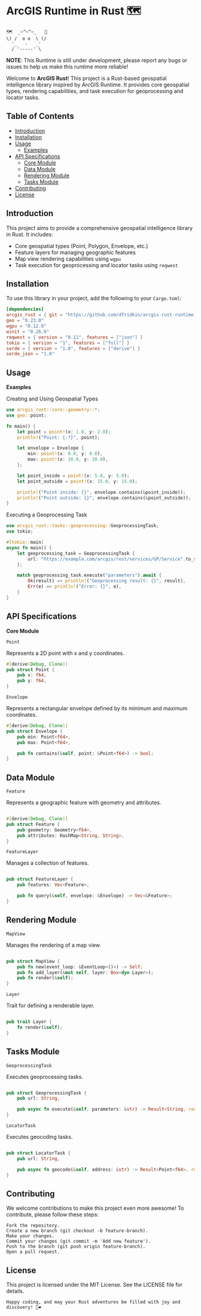 # ArcGIS Runtime in Rust 🗺️

    🗺️  _~^~^~_   🔧
    \) /  o o  \ (/
      '_   -   _'
      / '-----' \

**NOTE**: This Runtime is still under development, please report any bugs or issues to help us make this runtime more reliable!


Welcome to **ArcGIS Rust**! This project is a Rust-based geospatial intelligence library inspired by ArcGIS Runtime. It provides core geospatial types, rendering capabilities, and task execution for geoprocessing and locator tasks.

## Table of Contents

- [Introduction](#introduction)
- [Installation](#installation)
- [Usage](#usage)
  - [Examples](#examples)
- [API Specifications](#api-specifications)
  - [Core Module](#core-module)
  - [Data Module](#data-module)
  - [Rendering Module](#rendering-module)
  - [Tasks Module](#tasks-module)
- [Contributing](#contributing)
- [License](#license)

## Introduction

This project aims to provide a comprehensive geospatial intelligence library in Rust. It includes:
- Core geospatial types (Point, Polygon, Envelope, etc.)
- Feature layers for managing geographic features
- Map view rendering capabilities using `wgpu`
- Task execution for geoprocessing and locator tasks using `reqwest`

## Installation

To use this library in your project, add the following to your `Cargo.toml`:

```toml
[dependencies]
arcgis_rust = { git = "https://github.com/dfridkin/arcgis-rust-runtime.git" }
geo = "0.23.0"
wgpu = "0.12.0"
winit = "0.26.0"
reqwest = { version = "0.11", features = ["json"] }
tokio = { version = "1", features = ["full"] }
serde = { version = "1.0", features = ["derive"] }
serde_json = "1.0"
```

## Usage

**Examples**

Creating and Using Geospatial Types
```rust
use arcgis_rust::core::geometry::*;
use geo::point;

fn main() {
    let point = point!(x: 1.0, y: 2.0);
    println!("Point: {:?}", point);

    let envelope = Envelope {
        min: point!(x: 0.0, y: 0.0),
        max: point!(x: 10.0, y: 10.0),
    };

    let point_inside = point!(x: 5.0, y: 5.0);
    let point_outside = point!(x: 15.0, y: 15.0);

    println!("Point inside: {}", envelope.contains(&point_inside));
    println!("Point outside: {}", envelope.contains(&point_outside));
}
```
Executing a Geoprocessing Task
```rust
use arcgis_rust::tasks::geoprocessing::GeoprocessingTask;
use tokio;

#[tokio::main]
async fn main() {
    let geoprocessing_task = GeoprocessingTask {
        url: "https://example.com/arcgis/rest/services/GP/Service".to_string(),
    };

    match geoprocessing_task.execute("parameters").await {
        Ok(result) => println!("Geoprocessing result: {}", result),
        Err(e) => println!("Error: {}", e),
    }
}
```

## API Specifications

**Core Module**

`Point`

Represents a 2D point with x and y coordinates.
```rust
#[derive(Debug, Clone)]
pub struct Point {
    pub x: f64,
    pub y: f64,
}
```


`Envelope`

Represents a rectangular envelope defined by its minimum and maximum coordinates.

```rust
#[derive(Debug, Clone)]
pub struct Envelope {
    pub min: Point<f64>,
    pub max: Point<f64>,

    pub fn contains(&self, point: &Point<f64>) -> bool;
}
```

## Data Module
`Feature`

Represents a geographic feature with geometry and attributes.

```rust

#[derive(Debug, Clone)]
pub struct Feature {
    pub geometry: Geometry<f64>,
    pub attributes: HashMap<String, String>,
}
```
`FeatureLayer`

Manages a collection of features.

```rust

pub struct FeatureLayer {
    pub features: Vec<Feature>,

    pub fn query(&self, envelope: &Envelope) -> Vec<&Feature>;
}
```
## Rendering Module
`MapView`

Manages the rendering of a map view.

```rust

pub struct MapView {
    pub fn new(event_loop: &EventLoop<()>) -> Self;
    pub fn add_layer(&mut self, layer: Box<dyn Layer>);
    pub fn render(&self);
}
```
`Layer`

Trait for defining a renderable layer.

```rust

pub trait Layer {
    fn render(&self);
}
```
## Tasks Module
`GeoprocessingTask`

Executes geoprocessing tasks.

```rust

pub struct GeoprocessingTask {
    pub url: String,

    pub async fn execute(&self, parameters: &str) -> Result<String, reqwest::Error>;
}
```
`LocatorTask`

Executes geocoding tasks.

```rust

pub struct LocatorTask {
    pub url: String,

    pub async fn geocode(&self, address: &str) -> Result<Point<f64>, reqwest::Error>;
}
```
## Contributing

We welcome contributions to make this project even more awesome! To contribute, please follow these steps:

    Fork the repository.
    Create a new branch (git checkout -b feature-branch).
    Make your changes.
    Commit your changes (git commit -m 'Add new feature').
    Push to the branch (git push origin feature-branch).
    Open a pull request.

## License

This project is licensed under the MIT License. See the LICENSE file for details.


    Happy coding, and may your Rust adventures be filled with joy and discovery! 🦀❤️